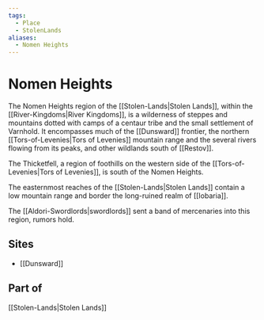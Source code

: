 ```yaml
---
tags:
  - Place
  - StolenLands
aliases:
  - Nomen Heights
---
```

# Nomen Heights
The Nomen Heights region of the [[Stolen-Lands|Stolen Lands]], within the [[River-Kingdoms|River Kingdoms]], is a wilderness of steppes and mountains dotted with camps of a centaur tribe and the small settlement of Varnhold. It encompasses much of the [[Dunsward]] frontier, the northern [[Tors-of-Levenies|Tors of Levenies]] mountain range and the several rivers flowing from its peaks, and other wildlands south of [[Restov]].

The Thicketfell, a region of foothills on the western side of the [[Tors-of-Levenies|Tors of Levenies]], is south of the Nomen Heights.

The easternmost reaches of the [[Stolen-Lands|Stolen Lands]] contain a low mountain range and border the long-ruined realm of [[Iobaria]]. 

The [[Aldori-Swordlords|swordlords]] sent a band of mercenaries into this region, rumors hold.

## Sites
- [[Dunsward]]
## Part of
[[Stolen-Lands|Stolen Lands]]